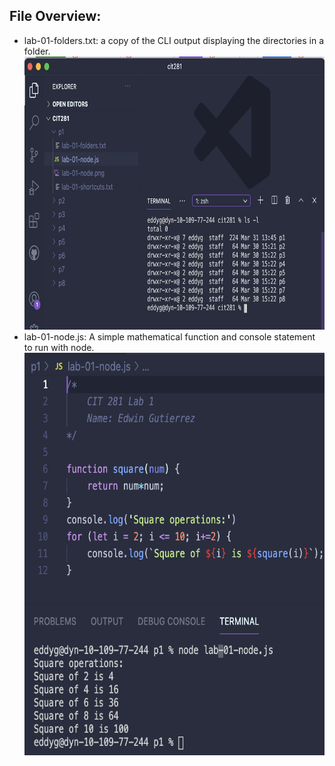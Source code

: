 ## File Overview:

- lab-01-folders.txt: a copy of the CLI output displaying the directories in a folder.
    <img src="./lab-01-folders.png/" alt="lab-01-folders.png" width="716" height="437">
- lab-01-node.js: A simple mathematical function and console statement to run with node.
    <img src="./lab-01-node.png/" alt="lab-01-node.png" width="632" height="644">
